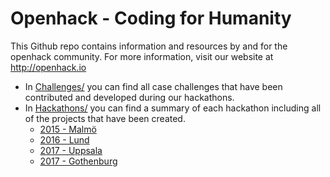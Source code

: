 # Openhack - Coding for Humanity
This Github repo contains information and resources by and for the openhack community. For more information, visit our website at http://openhack.io

* In [Challenges/](Challenges/) you can find all case challenges that have been contributed and developed during our hackathons.
* In [Hackathons/](Hackathons/) you can find a summary of each hackathon including all of the projects that have been created.
  * [2015 - Malmö](Hackathons/2015_Malmo/2015_Malmo_Summary.md)
  * [2016 - Lund](Hackathons/2016_Lund/2016_Lund_Summary.md)
  * [2017 - Uppsala](Hackathons/2017_Uppsala/2017_Uppsala_Summary.md)
  * [2017 - Gothenburg](Hackathons/2017_Gothenburg/2017_Gothenburg_Summary.md)
